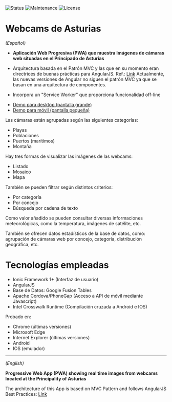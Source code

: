 ![Status](https://img.shields.io/badge/status-ok-green.svg) ![Maintenance](https://img.shields.io/maintenance/yes/2016.svg?maxAge=2592000) ![License](https://img.shields.io/dub/l/vibe-d.svg?maxAge=2592000)


# Webcams de Asturias
<p><i>(Español)</i></p>

- <strong>Aplicación Web Progresiva (PWA) que muestra Imágenes de cámaras web situadas en el Principado de Asturias</strong>

- Arquitectura basada en el Patrón MVC y las que en su momento eran directrices de buenas prácticas para AngularJS.
Ref.: <a href="https://toddmotto.com/rethinking-angular-js-controllers/">Link</a>
Actualmente, las nuevas versiones de Angular no siguen el patrón MVC ya que se basan en una arquitectura de componentes.

- Incorpora un "Service Worker" que proporciona funcionalidad off-line

- <div><a href="http://mobt.me/XfKL" target="_blank">Demo para desktop (pantalla grande)</a></div>

- <div>
  <a href="http://yagolopez.github.io/Webcams_de_Asturias/www/index.html" target="_blank">
  Demo para móvil (pantalla pequeña)</a>
  </div>

Las cámaras están agrupadas según las siguientes categorías:

- Playas
- Poblaciones
- Puertos (marítimos)
- Montaña

Hay tres formas de visualizar las imágenes de las webcams:

- Listado
- Mosaico
- Mapa

También se pueden filtrar según distintos criterios:

- Por categoría
- Por concejo
- Búsqueda por cadena de texto

Como valor añadido se pueden consultar diversas informaciones meteorológicas, como la temperatura, imágenes de satélite, etc.

También se ofrecen datos estadísticos de la base de datos, como: agrupación de cámaras web por concejo, categoría, distribución geográfica, etc.

<h1>Tecnologías empleadas</h1>

- Ionic Framework 1+ (Interfaz de usuario)
- AngularJS
- Base de Datos: Google Fusion Tables
- Apache Cordova/PhoneGap (Acceso a API de móvil mediante Javascript)
- Intel Crosswalk Runtime (Compilación cruzada a Android e IOS)

Probado en:

- Chrome (últimas versiones)
- Microsoft Edge
- Internet Explorer (últimas versiones)
- Android
- IOS (emulador)

---
<p><i>(English)</i></p>

<strong>Progressive Web App (PWA) showing real time images from webcams located at the Principality of Asturias</strong>

The architecture of this App is based on MVC Pattern and follows AngularJS Best Practices:
<a href="https://toddmotto.com/rethinking-angular-js-controllers/">Link</a>

